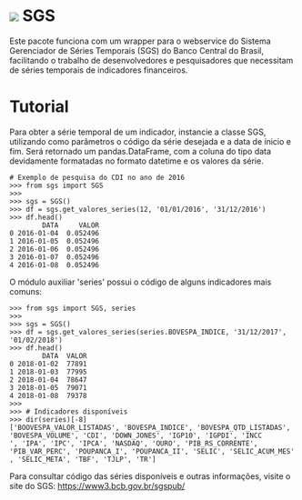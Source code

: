 ![](https://raw.githubusercontent.com/rafpyprog/sgs/master/icon.png)
SGS
===

Este pacote funciona com um wrapper para o webservice do
Sistema Gerenciador de Séries Temporais (SGS) do Banco Central do Brasil, facilitando o trabalho de desenvolvedores e pesquisadores que necessitam de séries temporais de indicadores financeiros.

Tutorial
========

Para obter a série temporal de um indicador, instancie a classe SGS, utilizando como parâmetros o código da série desejada e a data de ínicio e fim. Será retornado um pandas.DataFrame, com a coluna do tipo data devidamente formatadas no formato datetime e os valores da série.

```
# Exemplo de pesquisa do CDI no ano de 2016
>>> from sgs import SGS
>>>
>>> sgs = SGS()
>>> df = sgs.get_valores_series(12, '01/01/2016', '31/12/2016')
>>> df.head()
        DATA     VALOR
0 2016-01-04  0.052496
1 2016-01-05  0.052496
2 2016-01-06  0.052496
3 2016-01-07  0.052496
4 2016-01-08  0.052496
```

O módulo auxiliar 'series' possui o código de alguns indicadores mais comuns:

```
>>> from sgs import SGS, series
>>>
>>> sgs = SGS()
>>> df = sgs.get_valores_series(series.BOVESPA_INDICE, '31/12/2017', '01/02/2018')
>>> df.head()
        DATA  VALOR
0 2018-01-02  77891
1 2018-01-03  77995
2 2018-01-04  78647
3 2018-01-05  79071
4 2018-01-08  79378
>>>
>>> # Indicadores disponíveis
>>> dir(series)[-8]
['BOOVESPA_VALOR_LISTADAS', 'BOVESPA_INDICE', 'BOVESPA_QTD_LISTADAS', 'BOVESPA_VOLUME', 'CDI', 'DOWN_JONES', 'IGP10', 'IGPDI', 'INCC
', 'IPA', 'IPC', 'IPCA', 'NASDAQ', 'OURO', 'PIB_RS_CORRENTE', 'PIB_VAR_PERC', 'POUPANCA_I', 'POUPANCA_II', 'SELIC', 'SELIC_ACUM_MES'
, 'SELIC_META', 'TBF', 'TJLP', 'TR']
```

Para consultar código das séries disponíveis e outras informações, visite o site do SGS: https://www3.bcb.gov.br/sgspub/
